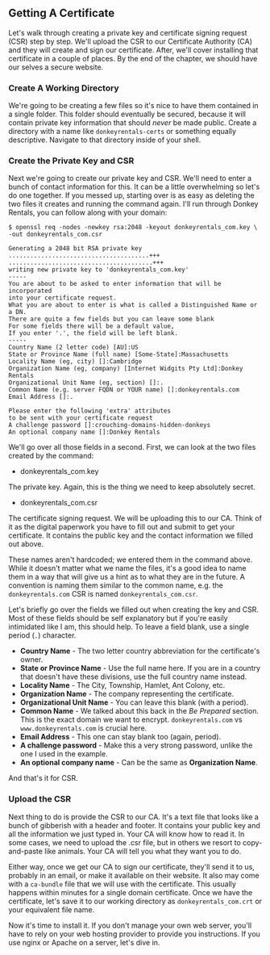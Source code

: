 ## Getting A Certificate

Let's walk through creating a private key and certificate signing request (CSR) step by step. We'll upload the CSR to our Certificate Authority (CA) and they will create and sign our certificate. After, we'll cover installing that certificate in a couple of places. By the end of the chapter, we should have our selves a secure website.

### Create A Working Directory

We're going to be creating a few files so it's nice to have them contained in a single folder. This folder should eventually be secured, because it will contain private key information that should _never_ be made public. Create a directory with a name like `donkeyrentals-certs` or something equally descriptive. Navigate to that directory inside of your shell.

### Create the Private Key and CSR

Next we're going to create our private key and CSR. We'll need to enter a bunch of contact information for this. It can be a little overwhelming so let's do one together. If you messed up, starting over is as easy as deleting the two files it creates and running the command again. I'll run through Donkey Rentals, you can follow along with your domain:

```shell
$ openssl req -nodes -newkey rsa:2048 -keyout donkeyrentals_com.key \
-out donkeyrentals_com.csr

Generating a 2048 bit RSA private key
.......................................+++
........................................+++
writing new private key to 'donkeyrentals_com.key'
-----
You are about to be asked to enter information that will be incorporated
into your certificate request.
What you are about to enter is what is called a Distinguished Name or a DN.
There are quite a few fields but you can leave some blank
For some fields there will be a default value,
If you enter '.', the field will be left blank.
-----
Country Name (2 letter code) [AU]:US
State or Province Name (full name) [Some-State]:Massachusetts
Locality Name (eg, city) []:Cambridge
Organization Name (eg, company) [Internet Widgits Pty Ltd]:Donkey Rentals
Organizational Unit Name (eg, section) []:.
Common Name (e.g. server FQDN or YOUR name) []:donkeyrentals.com
Email Address []:.

Please enter the following 'extra' attributes
to be sent with your certificate request
A challenge password []:crouching-domains-hidden-donkeys
An optional company name []:Donkey Rentals
```

We'll go over all those fields in a second. First, we can look at the two files created by the command:

* donkeyrentals_com.key

The private key. Again, this is the thing we need to keep absolutely secret.

* donkeyrentals_com.csr

The certificate signing request. We will be uploading this to our CA. Think of it as the digital paperwork you have to fill out and submit to get your certificate. It contains the public key and the contact information we filled out above.

These names aren't hardcoded; we entered them in the command above. While it doesn't matter what we name the files, it's a good idea to name them in a way that will give us a hint as to what they are in the future. A convention is naming them similar to the common name, e.g. the `donkeyrentals.com` CSR is named `donkeyrentals_com.csr`.

Let's briefly go over the fields we filled out when creating the key and CSR. Most of these fields should be self explanatory but if you're easily intimidated like I am, this should help. To leave a field blank, use a single period (`.`) character.

* **Country Name** - The two letter country abbreviation for the certificate's owner.
* **State or Province Name** - Use the full name here. If you are in a country that doesn't have these divisions, use the full country name instead.
* **Locality Name** - The City, Township, Hamlet, Ant Colony, etc.
* **Organization Name** - The company representing the certificate.
* **Organizational Unit Name** - You can leave this blank (with a period).
* **Common Name** - We talked about this back in the _Be Prepared_ section. This is the exact domain we want to encrypt. `donkeyrentals.com` vs `www.donkeyrentals.com` is crucial here.
* **Email Address** - This one can stay blank too (again, period).
* **A challenge password** - Make this a very strong password, unlike the one I used in the example.
* **An optional company name** - Can be the same as **Organization Name**.

And that's it for CSR.

### Upload the CSR

Next thing to do is provide the CSR to our CA. It's a text file that looks like a bunch of gibberish with a header and footer. It contains your public key and all the information we just typed in. Your CA will know how to read it. In some cases, we need to upload the .csr file, but in others we resort to copy-and-paste like animals. Your CA will tell you what they want you to do.

Either way, once we get our CA to sign our certificate, they'll send it to us, probably in an email, or make it available on their website. It also may come with a `ca-bundle` file that we will use with the certificate. This usually happens within minutes for a single domain certificate. Once we have the certificate, let's save it to our working directory as `donkeyrentals_com.crt` or your equivalent file name.

Now it's time to install it. If you don't manage your own web server, you'll have to rely on your web hosting provider to provide you instructions. If you use nginx or Apache on a server, let's dive in.
